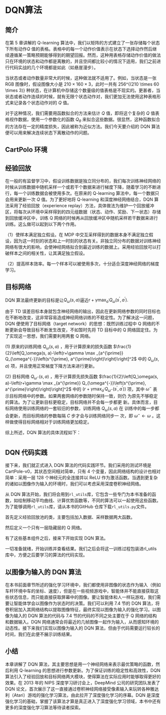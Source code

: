 

<!--
 * @version:
 * @Author:  StevenJokess（蔡舒起） https://github.com/StevenJokess
 * @Date: 2023-02-23 23:43:10
 * @LastEditors:  StevenJokess（蔡舒起） https://github.com/StevenJokess
 * @LastEditTime: 2023-02-24 00:01:04
 * @Description:
 * @Help me: 如有帮助，请赞助，失业3年了。![支付宝收款码](https://github.com/StevenJokess/d2rl/blob/master/img/%E6%94%B6.jpg)
 * @TODO:: 伪代码和Code,
 * @Reference:
-->
# DQN算法


## 简介

在第 5 章讲解的 Q-learning 算法中，我们以矩阵的方式建立了一张存储每个状态下所有动作$Q$ 值的表格。表格中的每一个动作价值表示在状态下选择动作然后继续遵循某一策略预期能够得到的期望回报。然而，这种用表格存储动作价值的做法只在环境的状态和动作都是离散的，并且空间都比较小的情况下适用，我们之前进行代码实战的几个环境都是如此（如悬崖漫步）。

当状态或者动作数量非常大的时候，这种做法就不适用了。例如，当状态是一张 RGB 图像时，假设图像大小是 $210 \times 160 \times 3$，此时一共有 256^{(210 \times 60 \times 3)} 种状态，在计算机中存储这个数量级的值表格是不现实的。更甚者，当状态或者动作连续的时候，就有无限个状态动作对，我们更加无法使用这种表格形式来记录各个状态动作对的 $Q$ 值。

对于这种情况，我们需要用函数拟合的方法来估计 $Q$ 值，即将这个复杂的 $Q$ 值表格视作数据，使用一个参数化的函数 $Q_\theta$ 来拟合这些数据。很显然，这种函数拟合的方法存在一定的精度损失，因此被称为近似方法。我们今天要介绍的 DQN 算法便可以用来解决连续状态下离散动作的问题。

## CartPolo 环境

## 经验回放

在一般的有监督学习中，假设训练数据是独立同分布的，我们每次训练神经网络的时候从训练数据中随机采样一个或若干个数据来进行梯度下降，随着学习的不断进行，每一个训练数据会被使用多次。在原来的 Q-learning 算法中，每一个数据只会用来更新一次 $Q$ 值。为了更好地将 Q-learning 和深度神经网络结合，DQN 算法采用了经验回放（experience replay）方法，具体做法为维护一个回放缓冲区，将每次从环境中采样得到的四元组数据（状态、动作、奖励、下一状态）存储到回放缓冲区中，训练 Q 网络的时候再从回放缓冲区中随机采样若干数据来进行训练。这么做可以起到以下两个作用。

（1）使样本满足独立假设。在 MDP 中交互采样得到的数据本身不满足独立假设，因为这一时刻的状态和上一时刻的状态有关。非独立同分布的数据对训练神经网络有很大的影响，会使神经网络拟合到最近训练的数据上。采用经验回放可以打破样本之间的相关性，让其满足独立假设。

（2）提高样本效率。每一个样本可以被使用多次，十分适合深度神经网络的梯度学习。

## 目标网络

DQN 算法最终更新的目标是让$Q_\omega(s, a)$逼近$r+\gamma \max _{a^{\prime}} Q_\omega\left(s^{\prime}, a^{\prime}\right).$

由于 TD 误差目标本身就包含神经网络的输出，因此在更新网络参数的同时目标也在不断地改变，这非常容易造成神经网络训练的不稳定性。为了解决这一问题，DQN 便使用了目标网络（target network）的思想：既然训练过程中 Q 网络的不断更新会导致目标不断发生改变，不如暂时先将 TD 目标中的 Q 网络固定住。为了实现这一思想，我们需要利用两套 Q 网络。

(1) 原来的训练网络 $Q_\omega(s, a)$ ，用于计算原来的损失函数 $\frac{1}{2}\left[Q_\omega(s, a)-\left(r+\gamma \max _{a^{\prime}} Q_{\omega^{-}}\left(s^{\prime}, a^{\prime}\right)\right)\right]^2$ 中的 $Q_\omega(s, a)$ 项，并且使用正常梯度下降方法来进行更新。

(2) 目标网络 $Q_{\omega^{-}}(s, a)$ ，用于计算原先损失函数 $\frac{1}{2}\left[Q_\omega(s, a)-\left(r+\gamma \max _{a^{\prime}} Q_{\omega^{-}}\left(s^{\prime}, a^{\prime}\right)\right)\right]^2$ 中的 $\left(r+\gamma \max _{a^{\prime}} Q_{\omega^{-}}\left(s^{\prime}, a^{\prime}\right)\right)$ 项，其中 $\omega^{-}$ 表示目标网络中的参数。如果两套网络的参数随时保持一致，则仍 为原先不够稳定的算法。为了让更新目标更稳定，目标网络并不会每一步都更 新。具体而言，目标网络使用训练网络的一套较旧的参数，训练网络 $Q_\omega(s, a)$ 在 训练中的每一步都会更新，而目标网络的参数每隔 $C$ 步才会与训练网络同步一 次，即 $\omega^{-} \leftarrow \omega$ 。这样做使得目标网络相对于训练网络更加稳定。

综上所述，DQN 算法的具体流程如下：



#

## DQN 代码实践

接下来，我们就正式进入 DQN 算法的代码实践环节。我们采用的测试环境是 CartPole-v0，其状态空间相对简单，只有 4 个变量，因此网络结构的设计也相对简单：采用一层 128 个神经元的全连接并以 ReLU 作为激活函数。当遇到更复杂的诸如以图像作为输入的环境时，我们可以考虑采用深度卷积神经网络。

从 DQN 算法开始，我们将会用到`rl_utils`库，它包含一些专门为本书准备的函数，如绘制移动平均曲线、计算优势函数等，不同的算法可以一起使用这些函数。为了能够调用`rl_utils`库，请从本书的GitHub 仓库下载`rl_utils.py`文件。

首先定义经验回放池的类，主要包括加入数据、采样数据两大函数。

然后定义一个只有一层隐藏层的 Q 网络。

有了这些基本组件之后，接来下开始实现 DQN 算法。

一切准备就绪，开始训练并查看结果。我们之后会将这一训练过程包装进rl_utils库中，方便之后要学习的算法的代码实现。


## 以图像为输入的 DQN 算法

在本书前面章节所述的强化学习环境中，我们都使用非图像的状态作为输入（例如车杆环境中车的坐标、速度），但是在一些视频游戏中，智能体并不能直接获取这些状态信息，而只能直接获取屏幕中的图像。要让智能体和人一样玩游戏，我们需要让智能体学会以图像作为状态时的决策。我们可以利用 7.4 节的 DQN 算法，将卷积层加入其网络结构以提取图像特征，最终实现以图像为输入的强化学习。以图像为输入的 DQN 算法的代码与 7.4 节的代码的不同之处主要在于 Q 网络的结构和数据输入。DQN 网络通常会将最近的几帧图像一起作为输入，从而感知环境的动态性。接下来我们实现以图像为输入的 DQN 算法，但由于代码需要运行较长的时间，我们在此便不展示训练结果。

## 小结

本章讲解了 DQN 算法，其主要思想是用一个神经网络来表示最优策略的函数，然后利用 Q-learning 的思想进行参数更新。为了保证训练的稳定性和高效性，DQN 算法引入了经验回放和目标网络两大模块，使得算法在实际应用时能够取得更好的效果。在 2013 年的 NIPS 深度学习研讨会上，DeepMind 公司的研究团队发表了 DQN 论文，首次展示了这一直接通过卷积神经网络接受像素输入来玩转各种雅达利（Atari）游戏的强化学习算法，由此拉开了深度强化学习的序幕。DQN 是深度强化学习的基础，掌握了该算法才算是真正进入了深度强化学习领域，本书中还有更多的深度强化学习算法等待读者探索。
